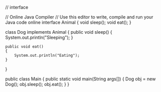 // interface 

// Online Java Compiler
// Use this editor to write, compile and run your Java code online
interface Animal
{
    void sleep();
    void eat();
}

class Dog implements Animal
{
    public void sleep()
    {
        System.out.println("Sleeping");
    }

    public void eat()
    {
        System.out.println("Eating");
    }
}

public class Main
{
    public static void main(String args[])
    {
        Dog obj = new Dog();
        obj.sleep();
        obj.eat();
    }
}

